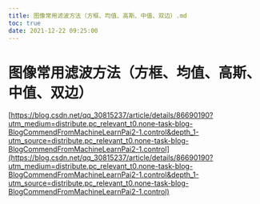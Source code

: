 ```yaml
---
title: 图像常用滤波方法（方框、均值、高斯、中值、双边）.md
toc: true
date: 2021-12-22 09:25:00
---
```

# 图像常用滤波方法（方框、均值、高斯、中值、双边）

[https://blog.csdn.net/qq_30815237/article/details/86690190?utm_medium=distribute.pc_relevant_t0.none-task-blog-BlogCommendFromMachineLearnPai2-1.control&depth_1-utm_source=distribute.pc_relevant_t0.none-task-blog-BlogCommendFromMachineLearnPai2-1.control](https://blog.csdn.net/qq_30815237/article/details/86690190?utm_medium=distribute.pc_relevant_t0.none-task-blog-BlogCommendFromMachineLearnPai2-1.control&depth_1-utm_source=distribute.pc_relevant_t0.none-task-blog-BlogCommendFromMachineLearnPai2-1.control)